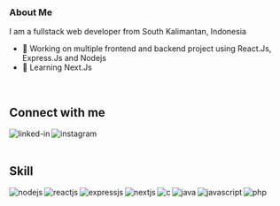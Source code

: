 ### About Me
I am a fullstack web developer from South Kalimantan, Indonesia
- 🔭 Working on multiple frontend and backend project using React.Js, Express.Js and Nodejs
- 🌱 Learning Next.Js
<br>

<!---
arsasf/arsasf is a ✨ special ✨ repository because its `README.md` (this file) appears on your GitHub profile.
You can click the Preview link to take a look at your changes.
--->

## Connect with me
[<img align="left" alt="linked-in" src="https://img.shields.io/badge/linkedin-%230077B5.svg?&style=for-the-badge&logo=linkedin&logoColor=white" />](https://www.linkedin.com/in/aulia-sftr/)
[<img align="left" alt="instagram" src="https://img.shields.io/badge/instagram-%231877F2.svg?&style=for-the-badge&logo=instagram&logoColor=white" />](https://www.instagram.com/aularsf_/)
<br>
<br>
## Skill
<img align="left" alt="nodejs" src="https://img.shields.io/badge/node.js%20-%2343853D.svg?&style=for-the-badge&logo=node.js&logoColor=white" />
<img align="left" alt="reactjs" src="https://img.shields.io/badge/react.js%20-%2320232a.svg?&style=for-the-badge&logo=react&logoColor=%2361DAFB" />
<img align="left" alt="expressjs" src="https://img.shields.io/badge/express.js%20-%23232F3E?logo=express-js&logoColor=white&style=for-the-badge" />
<img align="left" alt="nextjs" src="https://img.shields.io/badge/next.js%20-%15425e?logo=next-js&logoColor=white&style=for-the-badge" />
<img align="left" alt="c" src="https://img.shields.io/badge/c%20-%23232F3E?logo=c&logoColor=white&style=for-the-badge" />
<img align="left" alt="java" src="https://img.shields.io/badge/java%20-%03fcce?logo=java&logoColor=white&style=for-the-badge" />
<img align="left" alt="javascript" src="https://img.shields.io/badge/javascript%20-%73fc03?logo=javascript&logoColor=white&style=for-the-badge" />
<img align="left" alt="php" src="https://img.shields.io/badge/php%20-%fca103?logo=php&logoColor=red&style=for-the-badge" />
<br>
<br>
